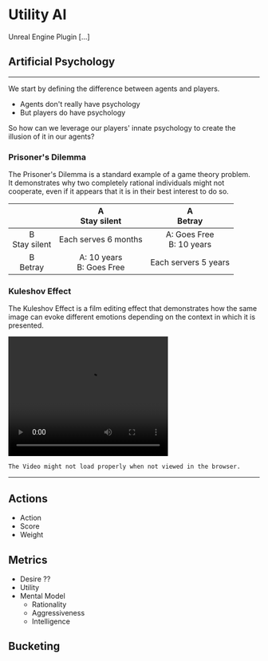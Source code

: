 # Utility AI
Unreal Engine Plugin [...]

## Artificial Psychology

---

We start by defining the difference between agents and players.
- Agents don't really have psychology
- But players do have psychology

So how can we leverage our players' innate psychology to create the illusion of it in our agents?

### Prisoner's Dilemma
The Prisoner's Dilemma is a standard example of a game theory problem.  
It demonstrates why two completely rational individuals might not cooperate, even if it appears that it is in their best interest to do so.

|                   |      A<br/>Stay silent       |         A<br/>Betray          |
|:-----------------:|:----------------------------:|:-----------------------------:|
| B<br/>Stay silent |     Each serves 6 months     | A: Goes Free <br/>B: 10 years |
|   B<br/>Betray    | A: 10 years<br/>B: Goes Free |     Each servers 5 years      |

### Kuleshov Effect
The Kuleshov Effect is a film editing effect that demonstrates how the same image can evoke different emotions depending on the context in which it is presented.

<video width="320" height="240" src="https://github.com/user-attachments/assets/3b3356f2-ae17-42e7-9937-19b5b1fb30d6">
</video>

``The Video might not load properly when not viewed in the browser.``

---

## Actions
- Action
- Score
- Weight

## Metrics
- Desire ??
- Utility
- Mental Model
  - Rationality
  - Aggressiveness
  - Intelligence


## Bucketing
